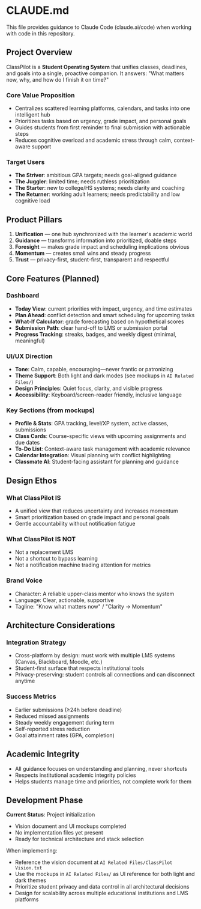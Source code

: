 # CLAUDE.md

This file provides guidance to Claude Code (claude.ai/code) when working with code in this repository.

## Project Overview

ClassPilot is a **Student Operating System** that unifies classes, deadlines, and goals into a single, proactive companion. It answers: "What matters now, why, and how do I finish it on time?"

### Core Value Proposition
- Centralizes scattered learning platforms, calendars, and tasks into one intelligent hub
- Prioritizes tasks based on urgency, grade impact, and personal goals
- Guides students from first reminder to final submission with actionable steps
- Reduces cognitive overload and academic stress through calm, context-aware support

### Target Users
- **The Striver**: ambitious GPA targets; needs goal-aligned guidance
- **The Juggler**: limited time; needs ruthless prioritization
- **The Starter**: new to college/HS systems; needs clarity and coaching
- **The Returner**: working adult learners; needs predictability and low cognitive load

## Product Pillars

1. **Unification** — one hub synchronized with the learner's academic world
2. **Guidance** — transforms information into prioritized, doable steps
3. **Foresight** — makes grade impact and scheduling implications obvious
4. **Momentum** — creates small wins and steady progress
5. **Trust** — privacy-first, student-first, transparent and respectful

## Core Features (Planned)

### Dashboard
- **Today View**: current priorities with impact, urgency, and time estimates
- **Plan Ahead**: conflict detection and smart scheduling for upcoming tasks
- **What-If Calculator**: grade forecasting based on hypothetical scores
- **Submission Path**: clear hand-off to LMS or submission portal
- **Progress Tracking**: streaks, badges, and weekly digest (minimal, meaningful)

### UI/UX Direction
- **Tone**: Calm, capable, encouraging—never frantic or patronizing
- **Theme Support**: Both light and dark modes (see mockups in `AI Related Files/`)
- **Design Principles**: Quiet focus, clarity, and visible progress
- **Accessibility**: Keyboard/screen-reader friendly, inclusive language

### Key Sections (from mockups)
- **Profile & Stats**: GPA tracking, level/XP system, active classes, submissions
- **Class Cards**: Course-specific views with upcoming assignments and due dates
- **To-Do List**: Context-aware task management with academic relevance
- **Calendar Integration**: Visual planning with conflict highlighting
- **Classmate AI**: Student-facing assistant for planning and guidance

## Design Ethos

### What ClassPilot IS
- A unified view that reduces uncertainty and increases momentum
- Smart prioritization based on grade impact and personal goals
- Gentle accountability without notification fatigue

### What ClassPilot IS NOT
- Not a replacement LMS
- Not a shortcut to bypass learning
- Not a notification machine trading attention for metrics

### Brand Voice
- Character: A reliable upper-class mentor who knows the system
- Language: Clear, actionable, supportive
- Tagline: "Know what matters now" / "Clarity → Momentum"

## Architecture Considerations

### Integration Strategy
- Cross-platform by design: must work with multiple LMS systems (Canvas, Blackboard, Moodle, etc.)
- Student-first surface that respects institutional tools
- Privacy-preserving: student controls all connections and can disconnect anytime

### Success Metrics
- Earlier submissions (≥24h before deadline)
- Reduced missed assignments
- Steady weekly engagement during term
- Self-reported stress reduction
- Goal attainment rates (GPA, completion)

## Academic Integrity
- All guidance focuses on understanding and planning, never shortcuts
- Respects institutional academic integrity policies
- Helps students manage time and priorities, not complete work for them

## Development Phase

**Current Status**: Project initialization
- Vision document and UI mockups completed
- No implementation files yet present
- Ready for technical architecture and stack selection

When implementing:
- Reference the vision document at `AI Related Files/ClassPilot Vision.txt`
- Use the mockups in `AI Related Files/` as UI reference for both light and dark themes
- Prioritize student privacy and data control in all architectural decisions
- Design for scalability across multiple educational institutions and LMS platforms

